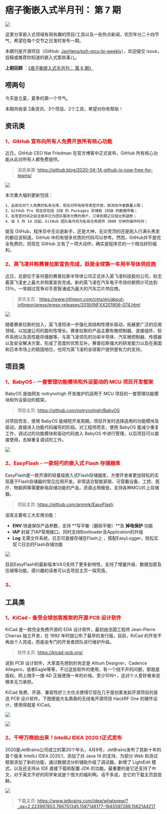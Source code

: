 # 痞子衡嵌入式半月刊： 第 7 期

![](http://henjay724.com/image/cnblogs/pzh_mcu_bi_weekly.PNG)

这里分享嵌入式领域有用有趣的项目/工具以及一些热点新闻，农历年分二十四节气，希望在每个交节之日准时发布一期。

本期刊是开源项目（GitHub: [JayHeng/pzh-mcu-bi-weekly](https://github.com/JayHeng/pzh-mcu-bi-weekly)），欢迎提交 issue，投稿或推荐你知道的嵌入式那些事儿。

**上期回顾** ：[《痞子衡嵌入式半月刊： 第 6 期》](https://www.cnblogs.com/henjay724/p/12728731.html)

## 唠两句

今天是立夏，夏季的第一个节气。

本期共收录 2条资讯、3个项目、2个工具，希望对你有帮助！

## 资讯类

### <font color="red">1、GitHub 宣布向所有人免费开放所有核心功能</font>

近日，GitHub CEO Nat Friedman 在官方博客中正式宣布，GitHub 所有核心功能从此对所有人都免费提供。

> 消息来源: https://github.blog/2020-04-14-github-is-now-free-for-teams/

![](http://henjay724.com/image/biweekly/github_free_for_teams.png)

本次重大福利更新包括：

```text
1、此前仅对个人免费的私有仓库，现在对所有账号类型开放，取消协作者数量上限；
2、GitHub Pro 现在将包括 2GB 的 Packages 存储和 10GB 的数据传输；
3、在官宣时间之前注册并已为团队服务付费的用户，订单到期之日按比例退款；
4、自 5 月 14 日起，GitHub 团队每月将为私有仓库提供 3000 分钟的操作时间；
```

提及 GitHub，程序员中无论是新手，还是大神，无论秃顶的还是刚入行满头黑发的都应该知道。GitHub 中的有很多优质的代码可以参考。然而，GitHub并不是完全免费的，但现在 GitHub 又有了一项大动作，确实是程序员的一个相当好的福利。

### <font color="red">2、英飞凌并购赛普拉斯宣告完成，跃居全球第一车用半导体供应商</font>

近日，总部位于圣何塞的赛普拉斯半导体公司正式并入英飞凌科技股份公司，标志着英飞凌史上最大并购案宣告完成。新的英飞凌在汽车电子市场份额预计可达到 13％，一举超过竞争对手恩智浦成为最大的汽车芯片供应商。

> 资讯主页：https://www.infineon.com/cms/en/about-infineon/press/press-releases/2019/INFXX201906-074.html

![](http://henjay724.com/image/biweekly/Cypress_Infineon.PNG)

随着赛普拉斯的加入，英飞凌将进一步强化其结构性增长驱动，拓展更广泛的应用领域，以加速公司的盈利性增长。赛普拉斯的产品主要有微控制器、连接组件、软件系统以及高性能存储器等，与英飞凌领先的功率半导体、汽车微控制器、传感器以及安全解决方案，形成了高度的优势互补。赛普拉斯强大的研发能力以及在美国和日本市场上的稳固地位，也将为英飞凌的全球客户提供更有力的支持。

## 项目类

### <font color="red">1、BabyOS - 一套管理功能模块和外设驱动的 MCU 项目开发框架</font>

BabyOS 是由网友 notrynohigh 开发维护的适用于 MCU 项目的一套管理功能模块和外设驱动的框架。

> 项目主页: https://github.com/notrynohigh/BabyOS

对项目而言，使用 BabyOS 能缩短开发周期。项目开发时选择适用的功能模块及驱动。直接进入功能代码编写的阶段。对工程师而言，使用 BabyOS 能减少重复工作，调试过的功能模块和驱动代码放入 BabyOS 中进行管理，以后项目可以直接使用，去掉重复调试的工作。

![](http://henjay724.com/image/biweekly/BabyOS_framework.png)

### <font color="red">2、EasyFlash - 一款轻巧的嵌入式 Flash 存储器库</font>

EasyFlash是一款开源的轻量级嵌入式Flash存储器库，方便开发者更加轻松的实现基于Flash存储器的常见应用开发。非常适合智能家居、可穿戴设备、工控、医疗、物联网等需要断电存储功能的产品，资源占用极低，支持各种MCU片上存储器。 

> 项目主页: https://github.com/armink/EasyFlash 

该库主要有三大实用功能：

-  **ENV** 快速保存产品参数，支持 **写平衡（磨损平衡）**及 **掉电保护** 功能 
-  **IAP** 封装了IAP常用接口，同时支持Bootloader及Application的升级
-  **Log** 无需文件系统，日志可直接存储在Flash上 ，搭配EasyLogger，轻松实现 C日志的Flash存储功能 

![](http://henjay724.com/image/biweekly/EasyFlash.gif)

目前EasyFlash的最新版本V4.0支持了更多新特性，支持了增量升级、数据加密及压缩等功能，感兴趣的读者可以去项目主页一探究竟。

### <font color="red">3、</font>

## 工具类

### <font color="red">1、KiCad - 备受全球创客推崇的开源 PCB 设计软件</font>

KiCad 是一款完全免费开源的 EDA 设计软件，最初由法国工程师 Jean-Pierre Charras 独立开发，在 1992 年时就公布了最早的发行版。目前，KiCad 的开发不再由个人完成，而是由专门的开发者团队进行维护升级。

> 软件主页: https://kicad-pcb.org/

说到 PCB 设计软件，大家首先想到的肯定是 Altium Designer，Cadence Allegero，或者Eagle等等，不过这些软件的使用，有一个绕不开的问题，那就是版权。网上随手一搜 AD 正版使用一年的价格，至少10W+，这对个人爱好者来说根本无力承担。

KiCad 免费、开源、兼容性好三大优点使得它现在几乎是创客发起开源项目的首选 PCB 设计软件。下图便是大名鼎鼎的无线电开源项目 HackRF One 的硬件设计，使用得就是 KiCad。

![](http://henjay724.com/image/biweekly/kicad_pcbnew.png)

![](http://henjay724.com/image/biweekly/kicad_3dviewer.png)

### <font color="red">2、千呼万唤始出来！IntelliJ IDEA 2020.1正式发布</font>

2020是JetBrains公司成立的第20个年头，4月9号，JetBrains发布了其新十年的首个版本 IntelliJ IDEA 2020.1，添加了对 Java 14 的支持、为部分 Web 和测试框架添加了新的功能，通过数据流分析辅助升级了调试器，新增了 LightEdit 模式，以及还支持从 IDE 直接下载和配置 JDK 的功能。最重要的是它还支持了中文，对于英文不好的同学来说是个很大的福利啊。话不多说，去它的下载主页尝尝鲜。

![](http://henjay724.com/image/biweekly/IntelliJ_2020.1.png)

> 下载主页: https://www.jetbrains.com/idea/whatsnew/?_ga=2.223997853.766751345.1587148177-1945597286.1562144217

